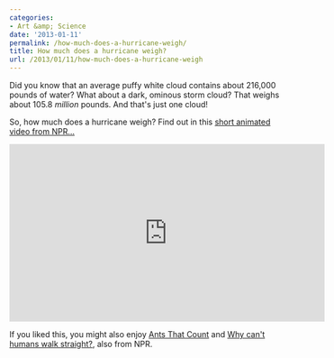 ```yaml
---
categories:
- Art &amp; Science
date: '2013-01-11'
permalink: /how-much-does-a-hurricane-weigh/
title: How much does a hurricane weigh?
url: /2013/01/11/how-much-does-a-hurricane-weigh
---
```


Did you know that an average puffy white cloud contains about 216,000 pounds of water? What about a dark, ominous storm cloud? That weighs about 105.8 <em>million</em> pounds. And that's just one cloud!

So, how much does a hurricane weigh? Find out in this <a href="https://vimeo.com/15395389">short animated video from NPR...</a>

<iframe src="https://player.vimeo.com/video/15395389?color=EB6933" width="560" height="315" frameborder="0" webkitAllowFullScreen mozallowfullscreen allowFullScreen></iframe>

If you liked this, you might also enjoy <a href="https://gomakethings.com/ants-that-count/">Ants That Count</a> and <a href="https://gomakethings.com/why-cant-humans-walk-straight/">Why can't humans walk straight?</a>, also from NPR.